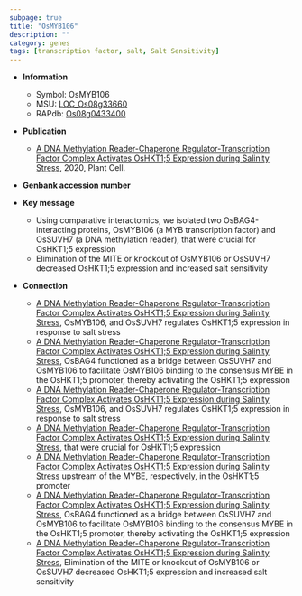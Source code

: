 ```yaml
---
subpage: true
title: "OsMYB106"
description: ""
category: genes
tags: [transcription factor, salt, Salt Sensitivity]
---
```


* **Information**  
    + Symbol: OsMYB106  
    + MSU: [LOC_Os08g33660](http://rice.plantbiology.msu.edu/cgi-bin/ORF_infopage.cgi?orf=LOC_Os08g33660)  
    + RAPdb: [Os08g0433400](http://rapdb.dna.affrc.go.jp/viewer/gbrowse_details/irgsp1?name=Os08g0433400)  

* **Publication**  
    + [A DNA Methylation Reader-Chaperone Regulator-Transcription Factor Complex Activates OsHKT1;5 Expression during Salinity Stress](http://www.ncbi.nlm.nih.gov/pubmed?term=A+DNA+Methylation+Reader-Chaperone+Regulator-Transcription+Factor+Complex+Activates+OsHKT1;5+Expression+during+Salinity+Stress%5BTitle%5D), 2020, Plant Cell.

* **Genbank accession number**  

* **Key message**  
    + Using comparative interactomics, we isolated two OsBAG4-interacting proteins, OsMYB106 (a MYB transcription factor) and OsSUVH7 (a DNA methylation reader), that were crucial for OsHKT1;5 expression
    + Elimination of the MITE or knockout of OsMYB106 or OsSUVH7 decreased OsHKT1;5 expression and increased salt sensitivity

* **Connection**  
    + [A DNA Methylation Reader-Chaperone Regulator-Transcription Factor Complex Activates OsHKT1;5 Expression during Salinity Stress](OsBAG4), OsMYB106, and OsSUVH7 regulates OsHKT1;5 expression in response to salt stress
    + [A DNA Methylation Reader-Chaperone Regulator-Transcription Factor Complex Activates OsHKT1;5 Expression during Salinity Stress](http://www.ncbi.nlm.nih.gov/pubmed?term=A+DNA+Methylation+Reader-Chaperone+Regulator-Transcription+Factor+Complex+Activates+OsHKT1;5+Expression+during+Salinity+Stress%5BTitle%5D),  OsBAG4 functioned as a bridge between OsSUVH7 and OsMYB106 to facilitate OsMYB106 binding to the consensus MYBE in the OsHKT1;5 promoter, thereby activating the OsHKT1;5 expression
    + [A DNA Methylation Reader-Chaperone Regulator-Transcription Factor Complex Activates OsHKT1;5 Expression during Salinity Stress](OsBAG4), OsMYB106, and OsSUVH7 regulates OsHKT1;5 expression in response to salt stress
    + [A DNA Methylation Reader-Chaperone Regulator-Transcription Factor Complex Activates OsHKT1;5 Expression during Salinity Stress](a+DNA+methylation+reader), that were crucial for OsHKT1;5 expression
    + [A DNA Methylation Reader-Chaperone Regulator-Transcription Factor Complex Activates OsHKT1;5 Expression during Salinity Stress](MITE) upstream of the MYBE, respectively, in the OsHKT1;5 promoter
    + [A DNA Methylation Reader-Chaperone Regulator-Transcription Factor Complex Activates OsHKT1;5 Expression during Salinity Stress](http://www.ncbi.nlm.nih.gov/pubmed?term=A+DNA+Methylation+Reader-Chaperone+Regulator-Transcription+Factor+Complex+Activates+OsHKT1;5+Expression+during+Salinity+Stress%5BTitle%5D),  OsBAG4 functioned as a bridge between OsSUVH7 and OsMYB106 to facilitate OsMYB106 binding to the consensus MYBE in the OsHKT1;5 promoter, thereby activating the OsHKT1;5 expression
    + [A DNA Methylation Reader-Chaperone Regulator-Transcription Factor Complex Activates OsHKT1;5 Expression during Salinity Stress](http://www.ncbi.nlm.nih.gov/pubmed?term=A+DNA+Methylation+Reader-Chaperone+Regulator-Transcription+Factor+Complex+Activates+OsHKT1;5+Expression+during+Salinity+Stress%5BTitle%5D),  Elimination of the MITE or knockout of OsMYB106 or OsSUVH7 decreased OsHKT1;5 expression and increased salt sensitivity



